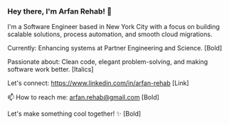 ### Hey there, I'm Arfan Rehab! 👋

I'm a Software Engineer based in New York City with a focus on building scalable solutions, process automation, and smooth cloud migrations.

Currently: Enhancing systems at Partner Engineering and Science. [Bold]

Passionate about: Clean code, elegant problem-solving, and making software work better. [Italics]

Let's connect: https://www.linkedin.com/in/arfan-rehab [Link]

📫 How to reach me:  arfan.rehab@gmail.com [Bold]

Let's make something cool together! ✨ [Bold]
